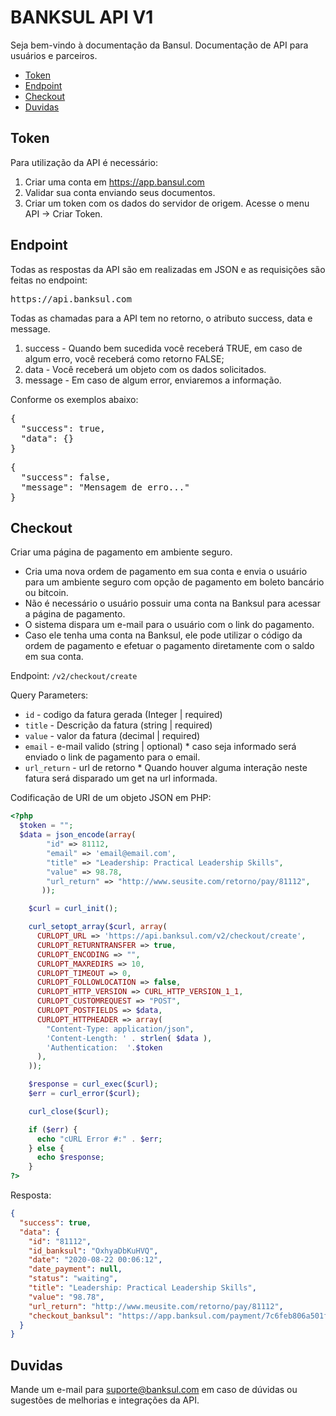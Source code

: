 
# BANKSUL API V1
Seja bem-vindo à documentação da Bansul. 
Documentação de API para usuários e parceiros.


* [Token](#Token)
* [Endpoint](#endpoint)
* [Checkout](#checkout)
* [Duvidas](#Duvidas)

 
## Token
Para utilização da API é necessário:

  1. Criar uma conta em https://app.bansul.com
  2. Validar sua conta enviando seus documentos.
  3. Criar um token com os dados do servidor de origem. Acesse o menu API -> Criar Token.


## Endpoint
Todas as respostas da API são em realizadas em JSON e as requisições são feitas no endpoint:

<pre>https://api.banksul.com</pre>

Todas as chamadas para a API tem no retorno, o atributo success, data e message.
1. success - Quando bem sucedida você receberá TRUE, em caso de algum erro, você receberá como retorno FALSE;
2. data -  Você receberá um objeto com os dados solicitados.
3. message - Em caso de algum error, enviaremos a informação.

Conforme os exemplos abaixo:
<pre>
{
  "success": true,
  "data": {}
}
</pre>

<pre>
{
  "success": false,
  "message": "Mensagem de erro..."
}
</pre>

 
## Checkout

Criar uma página de pagamento em ambiente seguro. 

* Cria uma nova ordem de pagamento em sua conta e envia o usuário para um ambiente seguro com opção de pagamento em boleto bancário ou bitcoin. 
* Não é necessário o usuário possuir uma conta na Banksul para acessar a página de pagamento.
* O sistema dispara um e-mail para o usuário com o link do pagamento.
* Caso ele tenha uma conta na Banksul, ele pode utilizar o código da ordem de pagamento e efetuar o pagamento diretamente com o saldo em sua conta. 



Endpoint: `/v2/checkout/create`

Query Parameters:

  * `id` - codigo da fatura gerada  (Integer | required)
  * `title` - Descrição da fatura (string | required)
  * `value` - valor da fatura (decimal | required)
  * `email` - e-mail valido (string | optional) * caso seja informado será enviado o link de pagamento para o email.
  * `url_return` - url de retorno * Quando houver alguma interação neste fatura será disparado um get na url informada.

Codificação de URI de um objeto JSON em PHP:

```php
<?php
  $token = "";
  $data = json_encode(array(
        "id" => 81112,
        "email" => 'email@email.com',
        "title" => "Leadership: Practical Leadership Skills",
        "value" => 98.78,
        "url_return" => "http://www.seusite.com/retorno/pay/81112",
       ));

    $curl = curl_init();

    curl_setopt_array($curl, array(
      CURLOPT_URL => 'https://api.banksul.com/v2/checkout/create',
      CURLOPT_RETURNTRANSFER => true,
      CURLOPT_ENCODING => "",
      CURLOPT_MAXREDIRS => 10,
      CURLOPT_TIMEOUT => 0,
      CURLOPT_FOLLOWLOCATION => false,
      CURLOPT_HTTP_VERSION => CURL_HTTP_VERSION_1_1,
      CURLOPT_CUSTOMREQUEST => "POST",
      CURLOPT_POSTFIELDS => $data,
      CURLOPT_HTTPHEADER => array(
        "Content-Type: application/json",
        'Content-Length: ' . strlen( $data ),
        'Authentication:  '.$token
      ),
    ));

    $response = curl_exec($curl);
    $err = curl_error($curl);

    curl_close($curl);

    if ($err) {
      echo "cURL Error #:" . $err;
    } else {
      echo $response;
    }
?>
```

Resposta:

```json
{
  "success": true,
  "data": {
    "id": "81112",
    "id_banksul": "OxhyaDbKuHVQ",
    "date": "2020-08-22 00:06:12",
    "date_payment": null,
    "status": "waiting",
    "title": "Leadership: Practical Leadership Skills",
    "value": "98.78",
    "url_return": "http://www.meusite.com/retorno/pay/81112",
    "checkout_banksul": "https://app.banksul.com/payment/7c6feb806a501f5dd7c3b3d5fc540cafff3cf9cf77cd5deb0ca66d51302990b1"
  }
}
```



## Duvidas

Mande um e-mail para suporte@banksul.com em caso de dúvidas ou sugestões de melhorias e integrações da API.
